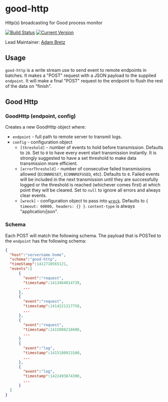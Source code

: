 # good-http

Http(s) broadcasting for Good process monitor

[![Build Status](https://travis-ci.org/hapijs/good-http.svg?branch=master)](https://travis-ci.org/hapijs/good-http)
[![Current Version](https://img.shields.io/npm/v/good-http.svg)](https://www.npmjs.com/package/good-http)

Lead Maintainer: [Adam Bretz](https://github.com/arb)

## Usage

`good-http` is a write stream use to send event to remote endpoints in batches. It makes a "POST" request with a JSON payload to the supplied `endpoint`. It will make a final "POST" request to the endpoint to flush the rest of the data on "finish".

## Good Http
### GoodHttp (endpoint, config)

Creates a new GoodHttp object where:

- `endpoint` - full path to remote server to transmit logs.
- `config` - configuration object
  - `[threshold]` - number of events to hold before transmission. Defaults to `20`. Set to `0` to have every event start transmission instantly. It is strongly suggested to have a set threshold to make data transmission more efficient.
  - `[errorThreshold]` - number of consecutive failed transmissions allowed (`ECONNRESET`, `ECONNREFUSED`, etc). Defaults to `0`. Failed events will be included in the next transmission until they are successfully logged or the threshold is reached (whichever comes first) at which point they will be cleared. Set to `null` to ignore all errors and always clear events.
  - `[wreck]` - configuration object to pass into [`wreck`](https://github.com/hapijs/wreck#advanced). Defaults to `{ timeout: 60000, headers: {} }`. `content-type` is always "application/json".


### Schema

Each POST will match the following schema. The payload that is POSTed to the `endpoint` has the following schema:

```json
{
  "host":"servername.home",
  "schema":"good-http",
  "timeStamp":1412710565121,
  "events":[
      {
        "event":"request",
        "timestamp":1413464014739,
        ...
      },
      {
        "event":"request",
        "timestamp":1414221317758,
        ...
      },
      {
        "event":"request",
        "timestamp":1415088216608,
        ...
      }
      {
        "event":"log",
        "timestamp":1415180913160,
        ...
      },
      {
        "event":"log",
        "timestamp":1422493874390,
        ...
      }
  ]
}
```
